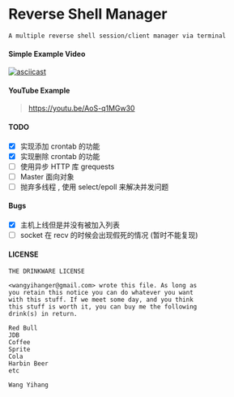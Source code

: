 # Reverse Shell Manager

```
A multiple reverse shell session/client manager via terminal
```

#### Simple Example Video 

[![asciicast](https://asciinema.org/a/143640.png)](https://asciinema.org/a/143640)

#### YouTube Example
> https://youtu.be/AoS-q1MGw30  


#### TODO
- [x] 实现添加 crontab 的功能
- [x] 实现删除 crontab 的功能
- [ ] 使用异步 HTTP 库 grequests
- [ ] Master 面向对象
- [ ] 抛弃多线程 , 使用 select/epoll 来解决并发问题

#### Bugs

- [x] 主机上线但是并没有被加入列表
- [ ] socket 在 recv 的时候会出现假死的情况 (暂时不能复现)

#### LICENSE

```
THE DRINKWARE LICENSE

<wangyihanger@gmail.com> wrote this file. As long as 
you retain this notice you can do whatever you want 
with this stuff. If we meet some day, and you think 
this stuff is worth it, you can buy me the following
drink(s) in return.

Red Bull
JDB
Coffee
Sprite
Cola
Harbin Beer
etc

Wang Yihang
```
